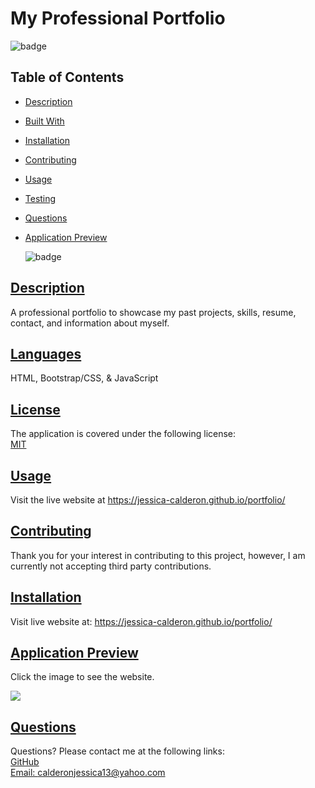 
# My Professional Portfolio
![badge](https://img.shields.io/badge/Made%20with%20%E2%99%A5%20by%20-Jessica%20E.%20Calderon-blueviolet)
## Table of Contents
* [Description](#description)
* [Built With](#languages)
* [Installation](#installation)
* [Contributing](#contributing)
* [Usage](#usage)
* [Testing](#tests)
* [Questions](#questions)
* [Application Preview](#application-preview)

    ![badge](https://img.shields.io/badge/license-MIT-blue)
       

## [Description](#table-of-contents)
A professional portfolio to showcase my past projects, skills, resume, contact, and information about myself.

## [Languages](#table-of-contents)
HTML, Bootstrap/CSS, & JavaScript


## [License](#table-of-contents)
The application is covered under the following license: <br>
    [MIT](https://choosealicense.com/licenses/MIT)
      
      

## [Usage](#table-of-contents)
Visit the live website at https://jessica-calderon.github.io/portfolio/


## [Contributing](#table-of-contents)

Thank you for your interest in contributing to this project, however, I am currently not accepting third party contributions.
      

## [Installation](#table-of-contents)
Visit live website at: https://jessica-calderon.github.io/portfolio/

## [Application Preview](#table-of-contents)
Click the image to see the website.

<a href='https://jessica-calderon.github.io/portfolio/' alt='preview video link'><img src='./assets/img/portfolio-active.gif'></a>
## [Questions](#table-of-contents)
Questions? Please contact me at the following links: <br>
[GitHub](https://github.com/jessica-calderon) <br>
[Email: calderonjessica13@yahoo.com](mailto:calderonjessica13@yahoo.com)
